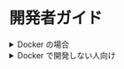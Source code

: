 # 開発者ガイド

<details>
<summary>Docker の場合</summary>

## 1. 必要なファイルのリネーム

- config.ts ファイルの生成
 `cp config.ts.sample config.ts`

- .env ファイルの生成
 `cp .env.sample .env`

---

## 2. mount してある log ファイル等を local で生成する

docker_init ファイルは， docker フォルダ直下にあります

---

### windows の方

docker_init.bat を実行してください

文字化け等が発生する場合

- UTF-8 → shift-jis
- LF → CRLF

---

### mac ，linux の方

```[bash]
sh docker_init.sh
```

## 3. config.ts の DB に関する記述を変更する

```[ts]
const dbOptions: ConnectionOptions = {
  host: 'db',
  port: 3306,
  user: 'user',
  password: 'pass',
  database: 'Entering_And_Leaving_The_Room',
  waitForConnections: true // set true
}
```

---

## 4. **docker で動かす**

例： `docker-compose up -d --build`

---

## 5. database の初期化とテストデータ挿入

パスワードは表示されます

- `docker-compose exec db bash`
- `sh init_migrate_db.sh`

---

## 6. Redpen の実行

- `docker start redpen`

`Redpen` というフォルダに結果が出力されます

---

## 7. Textlint の実行

- `sh textlint.sh`

`Textlint` というフォルダに結果が出力されます

自動で修正する場合は `textlint --fix ファイル名` で直す事が出来ますが

textlint が自動修正できるモノに限られます

詳細はログを参照してください

---
</details>
<details>
<summary>Docker で開発しない人向け</summary>

## 1. config.ts を変更

- config.ts ファイルの生成
 `cp config.ts.sample config.ts`

---

## 2. config.ts に MySQL の情報を書く

```[bash]
const dbOptions: ConnectionOptions = {
  host: 127.0.0.1,
  port: 3306,
  user: {ユーザ名},
  password: {パスワード},
  database: {DB名},
  waitForConnections: true // set true
}
```

---

## 3. DB をマイグレート

```[bash]
# スキーマフォルダに移動
cd schema

# 入退室時間のテーブル
mysql -u {ユーザ名} -p {DB名} < create_table_access_logs.sql

# 入室中のテーブル
mysql -u {ユーザ名} -p {DB名} < create_table_in_room_users.sql

# メンバのテーブル
mysql -u {ユーザ名} -p {DB名} < create_table_member_list.sql

# スタブデータの注入
mysql -u {ユーザ名} -p {DB名} < insert_test_data.sql
```

---

## 4. node.js を動かす

必要な module をインストール

```[bash]
npm install
```

dev モードで実行

```[bash]
npm run dev
```

---

## 5. Docker 使用者の 7. に従う

[使い方](#7-textlint-の実行)
